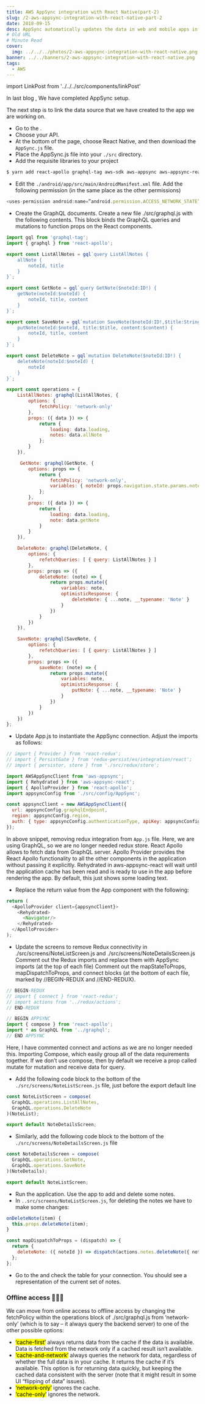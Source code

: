 ```yaml
---
title: AWS AppSync integration with React Native(part-2)
slug: /2-aws-appsync-integration-with-react-native-part-2
date: 2018-09-15
desc: AppSync automatically updates the data in web and mobile apps in real time.
# Old URL
# Minute Read
cover:
  img: ../../../photos/2-aws-appsync-integration-with-react-native.png
banner: ../../banners/2-aws-appsync-integration-with-react-native.png
tags:
  - AWS
---
```


import LinkPost from '../../../src/components/linkPost'

<p><span class='first-letter'>I</span>n last blog <LinkPost href='/1-aws-appsync-integration-with-react-native-part-1' name='Part 1' />, We have completed AppSync setup.
</p>

The next step is to link the data source that we have created to the app we are working on.

- Go to the <LinkPost href='https://console.aws.amazon.com/appsync/home' name='AWS AppSync console' />.
- Choose your API.
- At the bottom of the page, choose React Native, and then download the `AppSync.js` file.
- Place the AppSync.js file into your `./src` directory.
- Add the requisite libraries to your project

```sh
$ yarn add react-apollo graphql-tag aws-sdk aws-appsync aws-appsync-react
```

- Edit the `./android/app/src/main/AndroidManifest.xml` file. Add the following permission (in the same place as the other permissions)

```js
<uses-permission android:name=”android.permission.ACCESS_NETWORK_STATE” />
```

- Create the GraphQL documents. Create a new file ./src/graphql.js with the following contents. This block binds the GraphQL queries and mutations to function props on the React components.


```js
import gql from 'graphql-tag';
import { graphql } from 'react-apollo';

export const ListAllNotes = gql`query ListAllNotes {
    allNote {
        noteId, title
    }
}`;

export const GetNote = gql`query GetNote($noteId:ID!) {
    getNote(noteId:$noteId) {
        noteId, title, content
    }
}`;

export const SaveNote = gql`mutation SaveNote($noteId:ID!,$title:String!,$content:String!) {
    putNote(noteId:$noteId, title:$title, content:$content) {
        noteId, title, content
    }
}`;

export const DeleteNote = gql`mutation DeleteNote($noteId:ID!) {
    deleteNote(noteId:$noteId) {
        noteId
    }
}`;

export const operations = {
    ListAllNotes: graphql(ListAllNotes, {
        options: {
            fetchPolicy: 'network-only'
        },
        props: ({ data }) => {
            return {
                loading: data.loading,
                notes: data.allNote
            };
        }
    }),

     GetNote: graphql(GetNote, {
        options: props => {
            return {
                fetchPolicy: 'network-only',
                variables: { noteId: props.navigation.state.params.noteId }
            };
        },
        props: ({ data }) => {
            return {
                loading: data.loading,
                note: data.getNote
            }
        }
    }),

    DeleteNote: graphql(DeleteNote, {
        options: {
            refetchQueries: [ { query: ListAllNotes } ]
        },
        props: props => ({
            deleteNote: (note) => {
                return props.mutate({
                    variables: note,
                    optimisticResponse: {
                        deleteNote: { ...note, __typename: 'Note' }
                    }
                })
            }
        })
    }),

    SaveNote: graphql(SaveNote, {
        options: {
            refetchQueries: [ { query: ListAllNotes } ]
        },
        props: props => ({
            saveNote: (note) => {
                return props.mutate({
                    variables: note,
                    optimisticResponse: {
                        putNote: { ...note, __typename: 'Note' }
                    }
                })
            }
        })
    })
};
```

- Update App.js to instantiate the AppSync connection. Adjust the imports as follows:

```js
// import { Provider } from 'react-redux';
// import { PersistGate } from 'redux-persist/es/integration/react';
// import { persistor, store } from './src/redux/store';

import AWSAppSyncClient from 'aws-appsync';
import { Rehydrated } from 'aws-appsync-react';
import { ApolloProvider } from 'react-apollo';
import appsyncConfig from './src/config/AppSync';

const appsyncClient = new AWSAppSyncClient({
  url: appsyncConfig.graphqlEndpoint,
  region: appsyncConfig.region,
  auth: { type: appsyncConfig.authenticationType, apiKey: appsyncConfig.apiKey }
});
```

In above snippet, removing redux integration from `App.js` file. Here, we are using GraphQL, so we are no longer needed redux store. React Apollo allows to fetch data from GraphQL server.  Apollo Provider provides the React Apollo functionality to all the other components in the application without passing it explicitly.  Rehydrated in aws-appsync-react will wait until the application cache has been read and is ready to use in the app before rendering the app. By default, this just shows some loading text.

- Replace the return value from the App component with the following:

```js
return (
  <ApolloProvider client={appsyncClient}>
    <Rehydrated>
      <Navigator/>
    </Rehydrated>
  </ApolloProvider>
);
```

- Update the screens to remove Redux connectivity in ./src/screens/NoteListScreen.js and ./src/screens/NoteDetailsScreen.js  Comment out the Redux imports and replace them with AppSync imports (at the top of each file)  Comment out the mapStateToProps, mapDispatchToProps, and connect blocks (at the bottom of each file, marked by //BEGIN-REDUX and //END-REDUX).

```js
// BEGIN-REDUX
// import { connect } from 'react-redux';
// import actions from '../redux/actions';
// END-REDUX

// BEGIN APPSYNC
import { compose } from 'react-apollo';
import * as GraphQL from '../graphql';
// END APPSYNC
```

Here, I have commented connect and actions as we are no longer needed this. Importing Compose, which easily group all of the data requirements together. If we don’t use compose, then by default we receive a prop called mutate for mutation and receive data for query.

- Add the following code block to the bottom of the `./src/screens/NoteListScreen.js` file, just before the export default line

```js
const NoteListScreen = compose(
  GraphQL.operations.ListAllNotes,
  GraphQL.operations.DeleteNote
)(NoteList);

export default NoteDetailsScreen;
```

- Similarly, add the following code block to the bottom of the `./src/screens/NoteDetailsScreen.js` file
  
```js
const NoteDetailsScreen = compose(
  GraphQL.operations.GetNote,
  GraphQL.operations.SaveNote
)(NoteDetails);

export default NoteListScreen;
```

- Run the application. Use the app to add and delete some notes.
- In `..src/screens/NoteListScreen.js`, for deleting the notes we have to make some changes:

```js
onDeleteNote(item) {
  this.props.deleteNote(item);
}

const mapDispatchToProps = (dispatch) => {
  return {
    deleteNote: ({ noteId }) => dispatch(actions.notes.deleteNote({ noteId }))
  };
};
```

- Go to the <LinkPost href='https://console.aws.amazon.com/dynamodb/home' name='DynamoDB console' /> and check the table for your connection. You should see a representation of the current set of notes.

### Offline access 🤷🏻‍♀️

We can move from online access to offline access by changing the fetchPolicy within the operations block of ./src/graphql.js from ‘network-only’ (which is to say – it always query the backend server) to one of the other possible options:

- <mark>‘cache-first’</mark> always returns data from the cache if the data is available. Data is fetched from the network only if a cached result isn’t available.
- <mark>‘cache-and-network’</mark> always queries the network for data, regardless of whether the full data is in your cache. It returns the cache if it’s available. This option is for returning data quickly, but keeping the cached data consistent with the server (note that it might result in some UI “flipping of data” issues).
- <mark>‘network-only’</mark> ignores the cache.
- <mark>‘cache-only’</mark> ignores the network.



